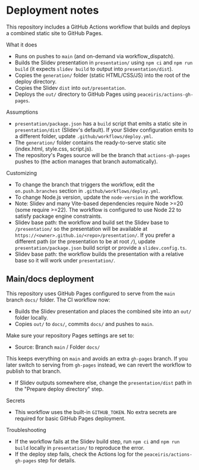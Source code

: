 # Deployment notes

This repository includes a GitHub Actions workflow that builds and deploys a combined static site to GitHub Pages.

What it does
- Runs on pushes to `main` (and on-demand via workflow_dispatch).
- Builds the Slidev presentation in `presentation/` using `npm ci` and `npm run build` (it expects `slidev build` to output into `presentation/dist`).
- Copies the `generation/` folder (static HTML/CSS/JS) into the root of the deploy directory.
- Copies the Slidev `dist` into `out/presentation`.
- Deploys the `out/` directory to GitHub Pages using `peaceiris/actions-gh-pages`.

Assumptions
- `presentation/package.json` has a `build` script that emits a static site in `presentation/dist` (Slidev's default). If your Slidev configuration emits to a different folder, update `.github/workflows/deploy.yml`.
- The `generation/` folder contains the ready-to-serve static site (index.html, style.css, script.js).
- The repository's Pages source will be the branch that `actions-gh-pages` pushes to (the action manages that branch automatically).

Customizing
- To change the branch that triggers the workflow, edit the `on.push.branches` section in `.github/workflows/deploy.yml`.
- To change Node.js version, update the `node-version` in the workflow.
 - Note: Slidev and many Vite-based dependencies require Node >=20 (some require >=22). The workflow is configured to use Node 22 to satisfy package engine constraints.
 - Slidev base path: the workflow and build set the Slidev base to `/presentation/` so the presentation will be available at `https://<owner>.github.io/<repo>/presentation/`. If you prefer a different path (or the presentation to be at root `/`), update `presentation/package.json` build script or provide a `slidev.config.ts`.
 - Slidev base path: the workflow builds the presentation with a relative base so it will work under `presentation/`.

Main/docs deployment
--------------------
This repository uses GitHub Pages configured to serve from the `main` branch `docs/` folder. The CI workflow now:

- Builds the Slidev presentation and places the combined site into an `out/` folder locally.
- Copies `out/` to `docs/`, commits `docs/` and pushes to `main`.

Make sure your repository Pages settings are set to:

- Source: Branch `main` / Folder `docs/`

This keeps everything on `main` and avoids an extra `gh-pages` branch. If you later switch to serving from `gh-pages` instead, we can revert the workflow to publish to that branch.
- If Slidev outputs somewhere else, change the `presentation/dist` path in the "Prepare deploy directory" step.

Secrets
- This workflow uses the built-in `GITHUB_TOKEN`. No extra secrets are required for basic GitHub Pages deployment.

Troubleshooting
- If the workflow fails at the Slidev build step, run `npm ci` and `npm run build` locally in `presentation/` to reproduce the error.
- If the deploy step fails, check the Actions log for the `peaceiris/actions-gh-pages` step for details.
